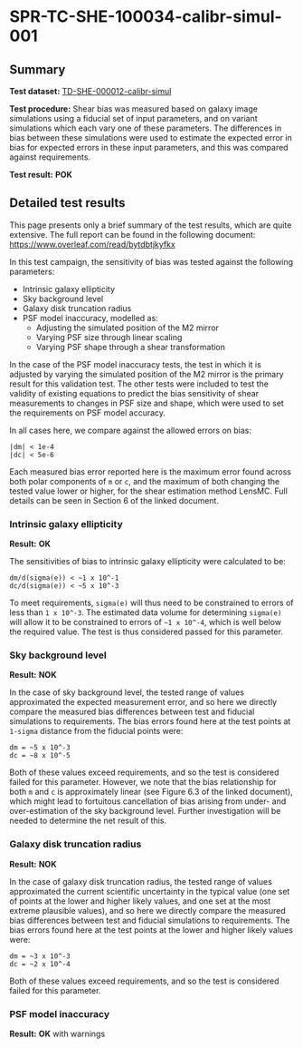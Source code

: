 # SPR-TC-SHE-100034-calibr-simul-001

## Summary

**Test dataset:** [TD-SHE-000012-calibr-simul](TD-SHE-000012-calibr-simul.html)

**Test procedure:** Shear bias was measured based on galaxy image simulations using a fiducial set of input parameters, and on variant simulations which each vary one of these parameters. The differences in bias between these simulations were used to estimate the expected error in bias for expected errors in these input parameters, and this was compared against requirements.

**Test result:** **POK**

## Detailed test results

This page presents only a brief summary of the test results, which are quite extensive. The full report can be found in the following document: https://www.overleaf.com/read/bytdbtjkyfkx

In this test campaign, the sensitivity of bias was tested against the following parameters:
* Intrinsic galaxy ellipticity
* Sky background level
* Galaxy disk truncation radius
* PSF model inaccuracy, modelled as:
    * Adjusting the simulated position of the M2 mirror
    * Varying PSF size through linear scaling
    * Varying PSF shape through a shear transformation

In the case of the PSF model inaccuracy tests, the test in which it is adjusted by varying the simulated position of the M2 mirror is the primary result for this validation test. The other tests were included to test the validity of existing equations to predict the bias sensitivity of shear measurements to changes in PSF size and shape, which were used to set the requirements on PSF model accuracy.

In all cases here, we compare against the allowed errors on bias:
```
|dm| < 1e-4
|dc| < 5e-6
```
Each measured bias error reported here is the maximum error found across both polar components of `m` or `c`, and the maximum of both changing the tested value lower or higher, for the shear estimation method LensMC. Full details can be seen in Section 6 of the linked document.

### Intrinsic galaxy ellipticity

**Result:** **OK**

The sensitivities of bias to intrinsic galaxy ellipticity were calculated to be:
```
dm/d(sigma(e)) < ~1 x 10^-1
dc/d(sigma(e)) < ~5 x 10^-3
```

To meet requirements, `sigma(e)` will thus need to be constrained to errors of less than `1 x 10^-3`. The estimated data volume for determining `sigma(e)` will allow it to be constrained to errors of `~1 x 10^-4`, which is well below the required value. The test is thus considered passed for this parameter.

### Sky background level

**Result:** **NOK**

In the case of sky background level, the tested range of values approximated the expected measurement error, and so here we directly compare the measured bias differences between test and fiducial simulations to requirements. The bias errors found here at the test points at `1-sigma` distance from the fiducial points were:

```
dm = ~5 x 10^-3
dc = ~8 x 10^-5
```

Both of these values exceed requirements, and so the test is considered failed for this parameter. However, we note that the bias relationship for both `m` and `c` is approximately linear (see Figure 6.3 of the linked document), which might lead to fortuitous cancellation of bias arising from under- and over-estimation of the sky background level. Further investigation will be needed to determine the net result of this.

### Galaxy disk truncation radius

**Result:** **NOK**

In the case of galaxy disk truncation radius, the tested range of values approximated the current scientific uncertainty in the typical value (one set of points at the lower and higher likely values, and one set at the most extreme plausible values), and so here we directly compare the measured bias differences between test and fiducial simulations to requirements. The bias errors found here at the test points at the lower and higher likely values were:

```
dm = ~3 x 10^-3
dc = ~2 x 10^-4
```

Both of these values exceed requirements, and so the test is considered failed for this parameter.

### PSF model inaccuracy

**Result:** **OK** with warnings

